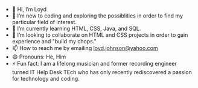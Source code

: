 - 👋 Hi, I’m Loyd
- 👀 I’m new to coding and exploring the possiblities in order to find my particular field of interest.
- 🌱 I’m currently learning HTML, CSS, Java, and SQL.
- 💞️ I’m looking to collaborate on HTML and CSS projects in order to gain experience and "build my chops."
- 📫 How to reach me by emailing loyd.johnson@yahoo.com
- 😄 Pronouns: He, Him
- ⚡ Fun fact: I am a lifelong musician and former recording engineer turned IT Help Desk TEch who has only recently rediscovered a passion for technology and coding.
